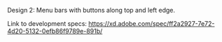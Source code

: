 Design 2: Menu bars with buttons along top and left edge.

Link to development specs:
https://xd.adobe.com/spec/ff2a2927-7e72-4d20-5132-0efb86f9789e-891b/
